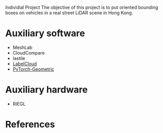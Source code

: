 Individial Project
The objective of this project is to put oriented bounding boxes on vehicles in a real street LiDAR scene in Hong Kong.
# Auxiliary software
* MeshLab
* CloudCompare
* lastile
* [LabelCloud](https://github.com/ch-sa/labelCloud)
* [PyTorch-Geometric](https://github.com/pyg-team/pytorch_geometric)

# Auxiliary hardware
* RIEGL

# References
